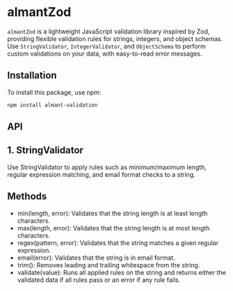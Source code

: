 # almantZod

`almantZod` is a lightweight JavaScript validation library inspired by Zod, providing flexible validation rules for strings, integers, and object schemas. Use `StringValidator`, `IntegerValidator`, and `ObjectSchema` to perform custom validations on your data, with easy-to-read error messages.

## Installation

To install this package, use npm:

```bash
npm install almant-validation
```
## API

## 1. StringValidator

Use StringValidator to apply rules such as minimum/maximum length, regular expression matching, and email format checks to a string.
## Methods

- min(length, error): Validates that the string length is at least length characters.
- max(length, error): Validates that the string length is at most length characters.
- regex(pattern, error): Validates that the string matches a given regular expression.
- email(error): Validates that the string is in email format.
- trim(): Removes leading and trailing whitespace from the string.
- validate(value): Runs all applied rules on the string and returns either the validated data if all rules pass or an error if any rule fails.